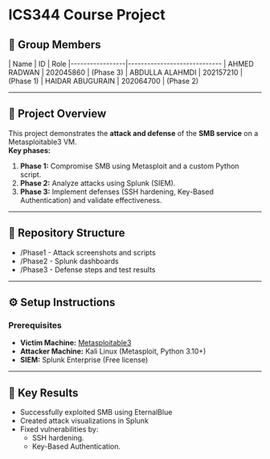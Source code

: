 # ICS344 Course Project

## 📌 Group Members
| Name            | ID             | Role
|-----------------|-----------------------------
| AHMED RADWAN      | 202045860    | (Phase 3) 
| ABDULLA ALAHMDI   | 202157210    | (Phase 1) 
| HAIDAR ABUGURAIN  | 202064700    | (Phase 2) 

---

## 🎯 Project Overview
This project demonstrates the **attack and defense** of the **SMB service** on a Metasploitable3 VM.  
**Key phases:**  
1. **Phase 1:** Compromise SMB using Metasploit and a custom Python script.  
2. **Phase 2:** Analyze attacks using Splunk (SIEM).  
3. **Phase 3:** Implement defenses (SSH hardening, Key-Based Authentication) and validate effectiveness.  

---

## 📂 Repository Structure
- /Phase1 - Attack screenshots and scripts
- /Phase2 - Splunk dashboards
- /Phase3 - Defense steps and test results
  
---

## ⚙️ Setup Instructions
### Prerequisites
- **Victim Machine:** [Metasploitable3](https://github.com/rapid7/metasploitable3)
- **Attacker Machine:** Kali Linux (Metasploit, Python 3.10+)
- **SIEM:** Splunk Enterprise (Free license)
  
---

## 🚀 Key Results
- Successfully exploited SMB using EternalBlue  
- Created attack visualizations in Splunk  
- Fixed vulnerabilities by:  
  - SSH hardening.
  - Key-Based Authentication.
